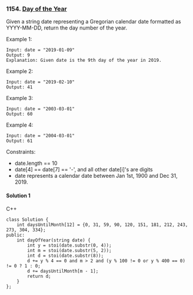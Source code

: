 ### 1154\. [Day of the Year](https://leetcode.com/problems/day-of-the-year/)

Given a string date representing a Gregorian calendar date formatted as YYYY-MM-DD, return the day number of the year.

 

Example 1:
```
Input: date = "2019-01-09"
Output: 9
Explanation: Given date is the 9th day of the year in 2019.
```

Example 2:
```
Input: date = "2019-02-10"
Output: 41
```

Example 3:
```
Input: date = "2003-03-01"
Output: 60
```

Example 4:
```
Input: date = "2004-03-01"
Output: 61
```

Constraints:

* date.length == 10
* date[4] == date[7] == '-', and all other date[i]'s are digits
* date represents a calendar date between Jan 1st, 1900 and Dec 31, 2019.

#### Solution 1

C++

```
class Solution {
    int daysUntilMonth[12] = {0, 31, 59, 90, 120, 151, 181, 212, 243, 273, 304, 334};
public:
    int dayOfYear(string date) {
        int y = stoi(date.substr(0, 4));
        int m = stoi(date.substr(5, 2));
        int d = stoi(date.substr(8));
        d += y % 4 == 0 and m > 2 and (y % 100 != 0 or y % 400 == 0) != 0 ? 1 : 0;
        d += daysUntilMonth[m - 1];
        return d;
    }
};
```
